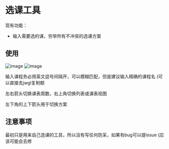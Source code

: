 # 选课工具

现有功能：

- 输入需要选的课，穷举所有不冲突的选课方案

## 使用

![image](https://user-images.githubusercontent.com/82298915/184543098-1df641a3-7026-4451-90bf-be4dfa24da21.png)
![image](https://user-images.githubusercontent.com/82298915/184543155-bb2f7c84-9fff-4810-b08c-0471118b8980.png)

输入课程务必用英文逗号间隔开，可以模糊匹配，但是建议输入精确的课程名 (可以直接去jwgl复制额

左右箭头切换课表周数，右上角切换列表或课表视图

左下角的上下箭头用于切换方案

## 注意事项

最初只是用来自己选课的工具，所以没有写任何防呆，如果有bug可以提issue (应该可能会去修
